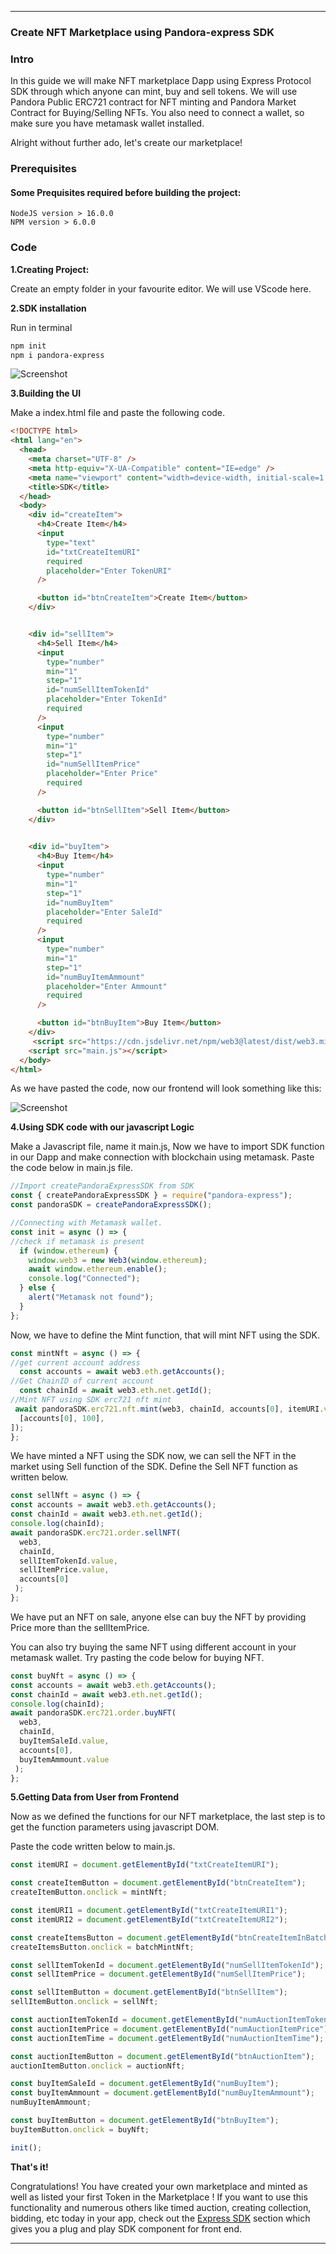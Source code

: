 ***

### Create NFT Marketplace using Pandora-express SDK

### Intro

  In this guide we will make NFT marketplace Dapp using Express Protocol SDK through which anyone can mint, buy and sell tokens.
  We will use Pandora Public ERC721 contract for NFT minting and Pandora Market Contract for Buying/Selling NFTs.
  You also need to connect a wallet, so make sure you have metamask wallet installed.

  Alright without further ado, let's create our marketplace!

### Prerequisites
#### Some Prequisites required before building the project:
    NodeJS version > 16.0.0
    NPM version > 6.0.0

### Code

  **1.Creating Project:**

  Create an empty folder in your favourite editor. We will use VScode here.


  **2.SDK installation** 
      
  Run in terminal

  ```bash
  npm init 
  npm i pandora-express 
  ``` 
  ![Screenshot](/media/pandora-install.png)

  **3.Building the UI**

   Make a index.html file and paste the following code.

```html
<!DOCTYPE html>
<html lang="en">
  <head>
    <meta charset="UTF-8" />
    <meta http-equiv="X-UA-Compatible" content="IE=edge" />
    <meta name="viewport" content="width=device-width, initial-scale=1.0" />
    <title>SDK</title>
  </head>
  <body>
    <div id="createItem">
      <h4>Create Item</h4>
      <input
        type="text"
        id="txtCreateItemURI"
        required
        placeholder="Enter TokenURI"
      />

      <button id="btnCreateItem">Create Item</button>
    </div>


    <div id="sellItem">
      <h4>Sell Item</h4>
      <input
        type="number"
        min="1"
        step="1"
        id="numSellItemTokenId"
        placeholder="Enter TokenId"
        required
      />
      <input
        type="number"
        min="1"
        step="1"
        id="numSellItemPrice"
        placeholder="Enter Price"
        required
      />

      <button id="btnSellItem">Sell Item</button>
    </div>
    

    <div id="buyItem">
      <h4>Buy Item</h4>
      <input
        type="number"
        min="1"
        step="1"
        id="numBuyItem"
        placeholder="Enter SaleId"
        required
      />
      <input
        type="number"
        min="1"
        step="1"
        id="numBuyItemAmmount"
        placeholder="Enter Ammount"
        required
      />

      <button id="btnBuyItem">Buy Item</button>
    </div>
     <script src="https://cdn.jsdelivr.net/npm/web3@latest/dist/web3.min.js"></script>
    <script src="main.js"></script>
  </body>
</html>
```

As we have pasted the code, now our frontend will look something like this:

![Screenshot](/media/html.png)

  **4.Using SDK code with our javascript Logic**

  Make a Javascript file, name it main.js, 
  Now we have to import SDK function in our Dapp and make connection with blockchain using metamask.
  Paste the code below in main.js file.

  ```javascript
  //Import createPandoraExpressSDK from SDK
  const { createPandoraExpressSDK } = require("pandora-express");
  const pandoraSDK = createPandoraExpressSDK();

  //Connecting with Metamask wallet.
  const init = async () => {
  //check if metamask is present
    if (window.ethereum) {
      window.web3 = new Web3(window.ethereum);
      await window.ethereum.enable();
      console.log("Connected");
    } else {
      alert("Metamask not found");
    }
  };

  ```

  Now, we have to define the Mint function, that will mint NFT using the SDK.

  ```javascript
  const mintNft = async () => {
  //get current account address
    const accounts = await web3.eth.getAccounts();
  //Get ChainID of current account
    const chainId = await web3.eth.net.getId();
  //Mint NFT using SDK erc721 nft mint
   await pandoraSDK.erc721.nft.mint(web3, chainId, accounts[0], itemURI.value, [
    [accounts[0], 100],
  ]);
  };
  ```

  We have minted a NFT using the SDK now, we can sell the NFT in the market using Sell function of the SDK.
  Define the Sell NFT function as written below.

  ```javascript
  const sellNft = async () => {
  const accounts = await web3.eth.getAccounts();
  const chainId = await web3.eth.net.getId();
  console.log(chainId);
  await pandoraSDK.erc721.order.sellNFT(
    web3,
    chainId,
    sellItemTokenId.value,
    sellItemPrice.value,
    accounts[0]
   );
  };
  ```

  We have put an NFT on sale, anyone else can buy the NFT by providing Price more than the sellItemPrice.

  You can also try buying the same NFT using different account in your metamask wallet.
  Try pasting the code below for buying NFT.

```javascript
const buyNft = async () => {
const accounts = await web3.eth.getAccounts();
const chainId = await web3.eth.net.getId();
console.log(chainId);
await pandoraSDK.erc721.order.buyNFT(
  web3,
  chainId,
  buyItemSaleId.value,
  accounts[0],
  buyItemAmmount.value
 );
};
```

**5.Getting Data from User from Frontend**

Now as we defined the functions for our NFT marketplace, the last step is to get the function parameters using javascript DOM.

Paste the code written below to main.js.


```javascript
const itemURI = document.getElementById("txtCreateItemURI");

const createItemButton = document.getElementById("btnCreateItem");
createItemButton.onclick = mintNft;

const itemURI1 = document.getElementById("txtCreateItemURI1");
const itemURI2 = document.getElementById("txtCreateItemURI2");

const createItemsButton = document.getElementById("btnCreateItemInBatch");
createItemsButton.onclick = batchMintNft;

const sellItemTokenId = document.getElementById("numSellItemTokenId");
const sellItemPrice = document.getElementById("numSellItemPrice");

const sellItemButton = document.getElementById("btnSellItem");
sellItemButton.onclick = sellNft;

const auctionItemTokenId = document.getElementById("numAuctionItemTokenId");
const auctionItemPrice = document.getElementById("numAuctionItemPrice");
const auctionItemTime = document.getElementById("numAuctionItemTime");

const auctionItemButton = document.getElementById("btnAuctionItem");
auctionItemButton.onclick = auctionNft;

const buyItemSaleId = document.getElementById("numBuyItem");
const buyItemAmmount = document.getElementById("numBuyItemAmmount");
numBuyItemAmmount;

const buyItemButton = document.getElementById("btnBuyItem");
buyItemButton.onclick = buyNft;

init();
```

 **That's it!**

  Congratulations! You have created your own marketplace and minted as well as listed your first Token in the Marketplace ! If you want to use this functionality and numerous others like timed auction, creating collection, bidding, etc today in your app, check out the [Express SDK](sdk/overview.md) section which gives you a plug and play SDK component for front end.

  ***